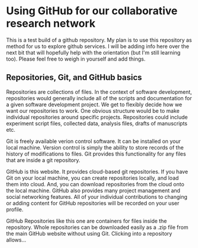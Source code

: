 Using GitHub for our collaborative research network
======

This is a test build of a github repository. My plan is to use this repository as method for us to explore github services. I will be adding info here over the next bit that will hopefully help with the orientation (but I'm still learning too). Please feel free to weigh in yourself and add things.

## Repositories, Git, and GitHub basics

Repositories are collections of files. In the context of software development, repositories would generally include all of the scripts and documentation for a given software development project. We get to flexibly decide how we want our repositories to work. One obvious structure would be to make individual repositories around specific projects. Repositories could include experiment script files, collected data, analysis files, drafts of manuscripts etc. 

Git is freely available verion control software. It can be installed on your local machine. Version control is simply the ability to store records of the history of modifications to files. Git provides this functionality for any files that are inside a git repository.

GitHub is this website. It provides cloud-based git repositories. If you have Git on your local machine, you can create repositories locally, and load them into cloud. And, you can download repositories from the cloud onto the local machine. GitHub also provides many project management and social networking features. All of your individual contributions to changing or adding content for GitHub repositories will be recorded on your user profile. 

GitHub Repositories like this one are containers for files inside the repository. Whole repositories can be downloaded easily as a .zip file from the main GitHub website without using Git. Clicking into a repository allows...






